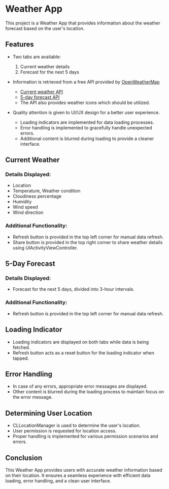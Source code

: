 # Weather App 

This project is a Weather App that provides information about the weather forecast based on the user's location.

## Features

- Two tabs are available:
  1. Current weather details
  2. Forecast for the next 5 days

- Information is retrieved from a free API provided by [OpenWeatherMap](http://openweathermap.org/api)
  - [Current weather API](https://openweathermap.org/current)
  - [5-day forecast API](https://openweathermap.org/forecast5)
  - The API also provides weather icons which should be utilized.

- Quality attention is given to UI/UX design for a better user experience.
  - Loading indicators are implemented for data loading processes.
  - Error handling is implemented to gracefully handle unexpected errors.
  - Additional content is blurred during loading to provide a cleaner interface.

## Current Weather

### Details Displayed:
- Location
- Temperature, Weather condition
- Cloudiness percentage
- Humidity
- Wind speed
- Wind direction

### Additional Functionality:
- Refresh button is provided in the top left corner for manual data refresh.
- Share button is provided in the top right corner to share weather details using UIActivityViewController.

## 5-Day Forecast

### Details Displayed:
- Forecast for the next 5 days, divided into 3-hour intervals.

### Additional Functionality:
- Refresh button is provided in the top left corner for manual data refresh.

## Loading Indicator

- Loading indicators are displayed on both tabs while data is being fetched.
- Refresh button acts as a reset button for the loading indicator when tapped.

## Error Handling

- In case of any errors, appropriate error messages are displayed.
- Other content is blurred during the loading process to maintain focus on the error message.

## Determining User Location

- CLLocationManager is used to determine the user's location.
- User permission is requested for location access.
- Proper handling is implemented for various permission scenarios and errors.

## Conclusion

This Weather App provides users with accurate weather information based on their location. It ensures a seamless experience with efficient data loading, error handling, and a clean user interface.
